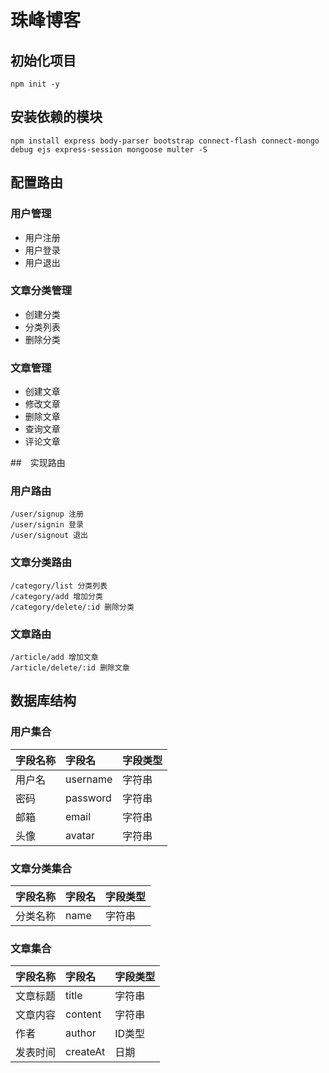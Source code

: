 # 珠峰博客
## 初始化项目
```
npm init -y
```
## 安装依赖的模块
```
npm install express body-parser bootstrap connect-flash connect-mongo debug ejs express-session mongoose multer -S
```

## 配置路由
### 用户管理
- 用户注册
- 用户登录
- 用户退出

### 文章分类管理
- 创建分类
- 分类列表
- 删除分类

### 文章管理
- 创建文章
- 修改文章
- 删除文章
- 查询文章
- 评论文章

##　实现路由
### 用户路由
```
/user/signup 注册
/user/signin 登录
/user/signout 退出
```
### 文章分类路由
```
/category/list 分类列表
/category/add 增加分类
/category/delete/:id 删除分类
```
### 文章路由
```
/article/add 增加文章
/article/delete/:id 删除文章
```

## 数据库结构
### 用户集合
|字段名称|字段名|字段类型|
|:----|:----|:----|
|用户名|username|字符串|
|密码|password|字符串|
|邮箱|email|字符串|
|头像|avatar|字符串|

### 文章分类集合
|字段名称|字段名|字段类型|
|:----|:----|:----|
|分类名称|name|字符串|

### 文章集合
|字段名称|字段名|字段类型|
|:----|:----|:----|
|文章标题|title|字符串|
|文章内容|content|字符串|
|作者|author|ID类型|
|发表时间|createAt|日期|